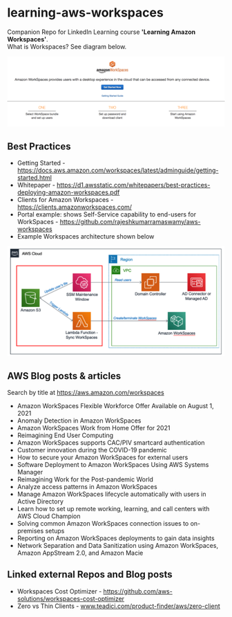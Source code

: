 # learning-aws-workspaces
Companion Repo for LinkedIn Learning course **'Learning Amazon Workspaces'**.  
What is Workspaces?  See diagram below.  

<img src="https://github.com/lynnlangit/learn-amazon-workspaces/blob/main/images/Workspaces-1-2-3.png" width=800>


## Best Practices 
- Getting Started - https://docs.aws.amazon.com/workspaces/latest/adminguide/getting-started.html
- Whitepaper - https://d1.awsstatic.com/whitepapers/best-practices-deploying-amazon-workspaces.pdf
- Clients for Amazon Workspaces - https://clients.amazonworkspaces.com/
- Portal example: shows Self-Service capability to end-users for WorkSpaces - https://github.com/rajeshkumarramaswamy/aws-workspaces
- Example Workspaces architecture shown below

<img src="https://github.com/lynnlangit/learn-amazon-workspaces/blob/main/images/workspaces-arch.png" width=800>

## AWS Blog posts & articles
Search by title at https://aws.amazon.com/workspaces  
- Amazon WorkSpaces Flexible Workforce Offer Available on August 1, 2021
- Anomaly Detection in Amazon WorkSpaces
- Amazon WorkSpaces Work from Home Offer for 2021
- Reimagining End User Computing
- Amazon WorkSpaces supports CAC/PIV smartcard authentication
- Customer innovation during the COVID-19 pandemic
- How to secure your Amazon WorkSpaces for external users
- Software Deployment to Amazon WorkSpaces Using AWS Systems Manager
- Reimagining Work for the Post-pandemic World  
- Analyze access patterns in Amazon WorkSpaces
- Manage Amazon WorkSpaces lifecycle automatically with users in Active Directory
- Learn how to set up remote working, learning, and call centers with AWS Cloud Champion
- Solving common Amazon WorkSpaces connection issues to on-premises setups
- Reporting on Amazon WorkSpaces deployments to gain data insights
- Network Separation and Data Sanitization using Amazon WorkSpaces, Amazon AppStream 2.0, and Amazon Macie

## Linked external Repos and Blog posts
- Workspaces Cost Optimizer - https://github.com/aws-solutions/workspaces-cost-optimizer
- Zero vs Thin Clients - www.teadici.com/product-finder/aws/zero-client
